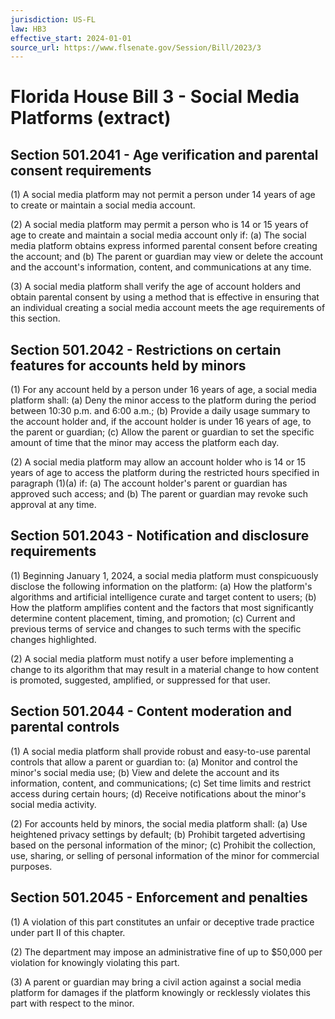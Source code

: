 ```yaml
---
jurisdiction: US-FL
law: HB3
effective_start: 2024-01-01
source_url: https://www.flsenate.gov/Session/Bill/2023/3
---
```


# Florida House Bill 3 - Social Media Platforms (extract)

## Section 501.2041 - Age verification and parental consent requirements

(1) A social media platform may not permit a person under 14 years of age to create or maintain a social media account.

(2) A social media platform may permit a person who is 14 or 15 years of age to create and maintain a social media account only if:
   (a) The social media platform obtains express informed parental consent before creating the account; and
   (b) The parent or guardian may view or delete the account and the account's information, content, and communications at any time.

(3) A social media platform shall verify the age of account holders and obtain parental consent by using a method that is effective in ensuring that an individual creating a social media account meets the age requirements of this section.

## Section 501.2042 - Restrictions on certain features for accounts held by minors

(1) For any account held by a person under 16 years of age, a social media platform shall:
   (a) Deny the minor access to the platform during the period between 10:30 p.m. and 6:00 a.m.;
   (b) Provide a daily usage summary to the account holder and, if the account holder is under 16 years of age, to the parent or guardian;
   (c) Allow the parent or guardian to set the specific amount of time that the minor may access the platform each day.

(2) A social media platform may allow an account holder who is 14 or 15 years of age to access the platform during the restricted hours specified in paragraph (1)(a) if:
   (a) The account holder's parent or guardian has approved such access; and
   (b) The parent or guardian may revoke such approval at any time.

## Section 501.2043 - Notification and disclosure requirements

(1) Beginning January 1, 2024, a social media platform must conspicuously disclose the following information on the platform:
   (a) How the platform's algorithms and artificial intelligence curate and target content to users;
   (b) How the platform amplifies content and the factors that most significantly determine content placement, timing, and promotion;
   (c) Current and previous terms of service and changes to such terms with the specific changes highlighted.

(2) A social media platform must notify a user before implementing a change to its algorithm that may result in a material change to how content is promoted, suggested, amplified, or suppressed for that user.

## Section 501.2044 - Content moderation and parental controls

(1) A social media platform shall provide robust and easy-to-use parental controls that allow a parent or guardian to:
   (a) Monitor and control the minor's social media use;
   (b) View and delete the account and its information, content, and communications;
   (c) Set time limits and restrict access during certain hours;
   (d) Receive notifications about the minor's social media activity.

(2) For accounts held by minors, the social media platform shall:
   (a) Use heightened privacy settings by default;
   (b) Prohibit targeted advertising based on the personal information of the minor;
   (c) Prohibit the collection, use, sharing, or selling of personal information of the minor for commercial purposes.

## Section 501.2045 - Enforcement and penalties

(1) A violation of this part constitutes an unfair or deceptive trade practice under part II of this chapter.

(2) The department may impose an administrative fine of up to $50,000 per violation for knowingly violating this part.

(3) A parent or guardian may bring a civil action against a social media platform for damages if the platform knowingly or recklessly violates this part with respect to the minor.